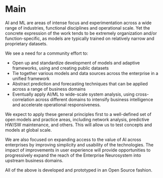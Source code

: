 # Main
AI and ML are areas of intense focus and experimentation across a wide range of industries, functional disciplines and operational scale. Yet the concrete expression of the work tends to be extremely organization and/or function-specific, as models are typically trained on relatively narrow and proprietary datasets. 

We see a need for a community effort to:

* Open up and standardize development of models and adaptive frameworks, using and creating public datasets
* Tie together various models and data sources across the enterprise in a unified framework
* Abstract prediction and forecasting techniques that can be applied across a range of business domains
* Eventually apply AI/ML to wide-scale system analysis, using cross-correlation across different domains to intensify business intelligence and accelerate operational responsiveness.

We expect to apply these general principles first to a well-defined set of open models and practice areas, including network analysis, predictive HW/SW maintenance, and others. This will allow us to test concepts and models at global scale. 

We are also focused on expanding access to the value of AI across enterprises by improving simplicity and usability of the technologies. The impact of improvements in user experience will provide opportunities to progressively expand the reach of the Enterprise Neurosystem into upstream business domains.

All of the above is developed and prototyped in an Open Source fashion.
